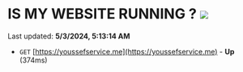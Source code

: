 # IS MY WEBSITE RUNNING ? [![](https://img.shields.io/static/v1?label=Sponsor&message=%E2%9D%A4&logo=GitHub&color=%23fe8e86)](https://github.com/sponsors/<username>)

Last updated: **5/3/2024, 5:13:14 AM**

- `GET` [https://youssefservice.me](https://youssefservice.me) - **Up** (374ms)
